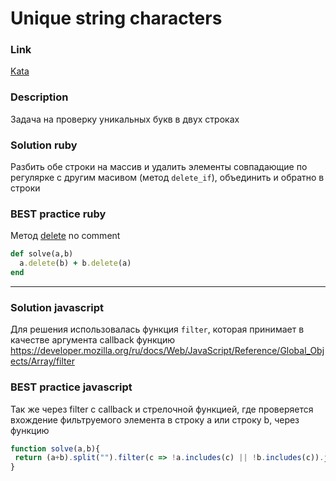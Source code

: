# Unique string characters

### Link
[Kata](https://www.codewars.com/kata/5a262cfb8f27f217f700000b)

### Description
Задача на проверку уникальных букв в двух строках

### Solution ruby
Разбить обе строки на массив и удалить элементы совпадающие по регулярке с другим масивом (метод `delete_if`),
объединить и обратно в строки

### BEST practice ruby
Метод [delete](https://ruby-doc.org/core-2.7.1/String.html#method-i-delete)
no comment
```ruby
def solve(a,b)
  a.delete(b) + b.delete(a)
end
```
---

### Solution javascript
Для решения использовалась функция `filter`, которая принимает в качестве аргумента callback функцию
https://developer.mozilla.org/ru/docs/Web/JavaScript/Reference/Global_Objects/Array/filter

### BEST practice javascript
Так же через filter c callback и стрелочной функцией,
где проверяется вхождение фильтруемого элемента в строку a или строку b,
через функцию

```javascript
function solve(a,b){
 return (a+b).split("").filter(c => !a.includes(c) || !b.includes(c)).join("");
}
```